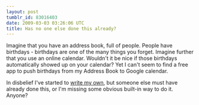 ```yaml
---
layout: post
tumblr_id: 83016403
date: 2009-03-03 03:26:06 UTC
title: Has no one else done this already?
---
```


Imagine that you have an address book, full of people. People have
birthdays - birthdays are one of the many things you forget. Imagine
further that you use an online calendar. Wouldn't it be nice if those
birthdays automatically showed up on your calendar? Yet I can't seem to
find a free app to push birthdays from my Address Book to Google
calendar.

In disbelief I've started to [write my
own](https://github.com/nparry/birthdaysync/tree/master), but someone else must
have already done this, or I'm missing some obvious built-in way to do it.
Anyone?

